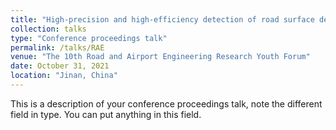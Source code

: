 ```yaml
---
title: "High-precision and high-efficiency detection of road surface defects based on inertial navigation system"
collection: talks
type: "Conference proceedings talk"
permalink: /talks/RAE
venue: "The 10th Road and Airport Engineering Research Youth Forum"
date: October 31, 2021
location: "Jinan, China"
---
```


This is a description of your conference proceedings talk, note the different field in type. You can put anything in this field.
